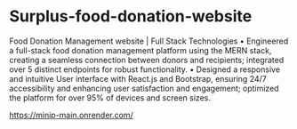 # Surplus-food-donation-website
Food Donation Management website | Full Stack Technologies 
• Engineered a full-stack food donation management platform using the MERN stack, creating a seamless connection
between donors and recipients; integrated over 5 distinct endpoints for robust functionality.
• Designed a responsive and intuitive User interface with React.js and Bootstrap, ensuring 24/7 accessibility and
enhancing user satisfaction and engagement; optimized the platform for over 95% of devices and screen sizes.

https://minip-main.onrender.com/

